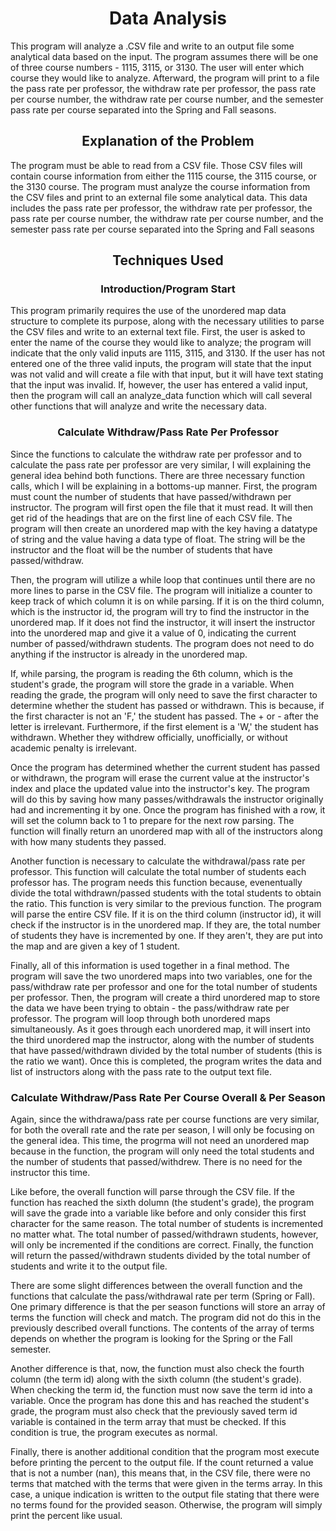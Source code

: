 <h1 align="center">Data Analysis</h1>

<p>This program will analyze a .CSV file and write to an output file some analytical data based on the input. The program assumes there will be one of three course numbers 
  - 1115, 3115, or 3130. The user will enter which course they would like to analyze. Afterward, the program will print to a file the pass rate per professor, the
withdraw rate per professor, the pass rate per course number, the withdraw rate per course number, and the semester pass rate per course separated into the Spring 
and Fall seasons.</p>  

<h2 align="center">Explanation of the Problem</h2>

<p>The program must be able to read from a CSV file. Those CSV files will contain course information from either the 1115 course, the 3115 course, or the 3130 course.
 The program must analyze the course information from the CSV files and print to an external file some analytical data. This data includes the pass rate per professor, 
the withdraw rate per professor, the pass rate per course number, the withdraw rate per course number, and the semester pass rate per course separated into the
 Spring and Fall seasons </p>
 
<h2 align="center">Techniques Used</h2>

<h3 align="center">Introduction/Program Start</h3>

<p> This program primarily requires the use of the unordered map data structure to complete its purpose, along with the necessary utilities to parse the CSV files
and write to an external text file. First, the user is asked to enter the name of the course they would like to analyze; the program will indicate that the only
valid inputs are 1115, 3115, and 3130. If the user has not entered one of the three valid inputs, the program will state that the input was not valid and will
create a file with that input, but it will have text stating that the input was invalid. If, however, the user has entered a valid input, then the program will call
an analyze_data function which will call several other functions that will analyze and write the necessary data.</p>

<h3 align="center">Calculate Withdraw/Pass Rate Per Professor</h3>

<p>Since the functions to calculate the withdraw rate per professor and to calculate the pass rate per professor are very similar, I will explaining the general
idea behind both functions. There are three necessary function calls, which I will be explaining in a bottoms-up manner. First, the program must count
the number of students that have passed/withdrawn per instructor. The program will first open the file that it must read. It will then get rid of the headings that
are on the first line of each CSV file. The program will then create an unordered map with the key having a datatype of string and the value having a data type
of float. The string will be the instructor and the float will be the number of students that have passed/withdraw.</p>

<p>Then, the program will utilize a while loop that continues until there are no more lines to parse in the CSV file. The program will initialize a counter to keep
track of which column it is on while parsing. If it is on the third column, which is the instructor id, the program will try to find the instructor in the 
unordered map. If it does not find the instructor, it will insert the instructor into the unordered map and give it a value of 0, indicating the current number
of passed/withdrawn students. The program does not need to do anything if the instructor is already in the unordered map.</p>

<p>If, while parsing, the program is reading the 6th column, which is the student's grade, the program will store the grade in a variable. When reading the
grade, the program will only need to save the first character to determine whether the student has passed or withdrawn. This is because, if the first character is
not an 'F,' the student has passed. The + or - after the letter is irrelevant. Furthermore, if the first element is a 'W,' the student has withdrawn. Whether
they withdrew officially, unofficially, or without academic penalty is irrelevant.</p>

<p>Once the program has determined whether the current student has passed or withdrawn, the program will erase the current value at the instructor's index and
place the updated value into the instructor's key. The program will do this by saving how many passes/withdrawals the instructor originally had and incrementing
it by one. Once the program has finished with a row, it will set the column back to 1 to prepare for the next row parsing. The function will finally return an 
unordered map with all of the instructors along with how many students they passed.</p>

<p>Another function is necessary to calculate the withdrawal/pass rate per professor. This function will calculate the total number of students each professor has. 
The program needs this function because, evenentually divide the total withdrawn/passed students with the total students to obtain the ratio. This function is
very similar to the previous function. The program will parse the entire CSV file. If it is on the third column (instructor id), it will check if the instructor
is in the unordered map. If they are, the total number of students they have is incremented by one. If they aren't, they are put into the map and are given a key
of 1 student.</p>

<p>Finally, all of this information is used together in a final method. The program will save the two unordered maps into two variables, one for the 
pass/withdraw rate per professor and one for the total number of students per professor. Then, the program will create a third unordered map to store the
data we have been trying to obtain - the pass/withdraw rate per professor. The program will loop through both unordered maps simultaneously. As it goes through
each unordered map, it will insert into the third unordered map the instructor, along with the number of students that have passed/withdrawn divided by the
total number of students (this is the ratio we want). Once this is completed, the program writes the data and list of instructors along with the pass rate to
the output text file.</p>

<h3 align="center">Calculate Withdraw/Pass Rate Per Course Overall & Per Season</h3>

<p>Again, since the withdrawa/pass rate per course functions are very similar, for both the overall rate and the rate per season, I will only be focusing on
the general idea. This time, the progrma will not need an unordered map because in the function, the program will only need the total students and the number
of students that passed/withdrew. There is no need for the instructor this time.</p>

<p>Like before, the overall function will parse through the CSV file. If the function has reached the sixth dolumn (the student's grade), the program will save the grade into a variable like before and only consider this first character for the same reason. The total number of students is incremented no matter what. The total number of passed/withdrawn students, however, will only be incremented if the conditions are correct. Finally, the function will return the passed/withdrawn students divided by the total number of students and write it to the output file.</p>

<p>There are some slight differences between the overall function and the functions that calculate the pass/withdrawal rate per term (Spring or Fall). One primary
difference is that the per season functions will store an array of terms the function will check and match. The program did not do this in the previously described overall functions. The contents of the array of terms depends on whether the program is looking for the Spring or the Fall semester.</p>

<p>Another difference is that, now, the function must also check the fourth column (the term id) along with the sixth column (the student's grade). When checking the term id, the function must now save the term id into a variable. Once the program has done this and has reached the student's grade, the program must also check that the previously saved term id variable is contained in the term array that must be checked. If this condition is true, the program executes as normal.</p>

<p>Finally, there is another additional condition that the program most execute before printing the percent to the output file. If the count returned a value that is not a number (nan), this means that, in the CSV file, there were no terms that matched with the terms that were given in the terms array. In this case, a unique indication is written to the output file stating that there were no terms found for the provided season. Otherwise, the program will simply print the percent like usual.</p>
